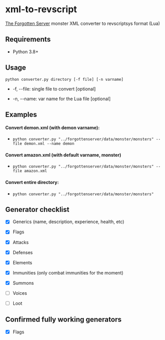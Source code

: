 
# xml-to-revscript

  

[The Forgotten Server](https://github.com/otland/forgottenserver) monster XML converter to revscriptsys format (Lua)

  

## Requirements

* Python 3.8+

  

## Usage

`python converter.py directory [-f file] [-n varname]`

  

- -f, --file: single file to convert [optional]

-  -n, --name: var name for the Lua file [optional]

  

## Examples

#### Convert demon.xml (with demon varname):

- `python converter.py "../forgottenserver/data/monster/monsters" --file demon.xml --name demon`

#### Convert amazon.xml (with default varname, monster)

- `python converter.py "../forgottenserver/data/monster/monsters" --file amazon.xml`

#### Convert entire directory:

- `python converter.py "../forgottenserver/data/monster/monsters"`

  

## Generator checklist

- [x] Generics (name, description, experience, health, etc)

- [x] Flags

- [x] Attacks

- [x] Defenses

- [x] Elements

- [x] Immunities (only combat immunities for the moment)

- [x] Summons

- [ ] Voices

- [ ] Loot

  

## Confirmed fully working generators

- [x] Flags